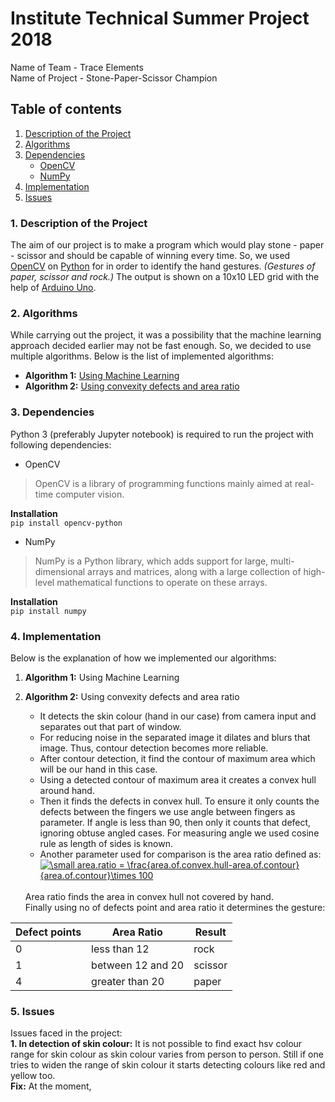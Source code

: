 # Institute Technical Summer Project 2018
Name of Team - Trace Elements
<br>
Name of Project - Stone-Paper-Scissor Champion

## Table of contents
1. [Description of the Project](#description)
2. [Algorithms](#algorithms)
3. [Dependencies](#dependencies)
	- [OpenCV](#opencv)
	- [NumPy](#numpy)
4. [Implementation](#implementation)
5. [Issues](#issues)

### <a name="description"></a>1. Description of the Project
The aim of our project is to make a program which would play stone - paper - scissor and should be capable of winning every time. So, we used [OpenCV](https://opencv.org/) on [Python](https://www.python.org/) for in order to identify the hand gestures. _(Gestures of paper, scissor and rock.)_ The output is shown on a 10x10 LED grid with the help of [Arduino Uno](http://www.arduino.cc/).

### <a name="algorithms"></a>2. Algorithms
While carrying out the project, it was a possibility that the machine learning approach decided earlier may not be fast enough. So, we decided to use multiple algorithms. Below is the list of implemented algorithms:
- **Algorithm 1:**
[Using Machine Learning](#algorithm1)
- **Algorithm 2:**
[Using convexity defects and area ratio](#algorithm2)

### <a name="dependencies"></a>3. Dependencies
Python 3 (preferably Jupyter notebook) is required to run the project with following dependencies:
- <a name="opencv"></a>OpenCV
> OpenCV is a library of programming functions mainly aimed at real-time computer vision.

  __Installation__<br>
  `pip install opencv-python`

- <a name="numpy"></a>NumPy
> NumPy is a Python library, which adds support for large, multi-dimensional arrays and matrices, along with a large collection of high-level mathematical functions to operate on these arrays.

  __Installation__<br>
  `pip install numpy`

### <a name="implementation"></a>4. Implementation

Below is the explanation of how we implemented our algorithms:

1. **Algorithm 1:** <a name="algorithm1"></a>Using Machine Learning

2. **Algorithm 2:** <a name="algorithm2"></a>Using convexity defects and area ratio
	- It detects the skin colour (hand in our case) from camera input and separates out that part of window.
	- For reducing noise in the separated image it dilates and blurs that image. Thus, contour detection becomes more reliable.
	- After contour detection, it find the contour of maximum area which will be our hand in this case.
	- Using a detected contour of maximum area it creates a convex hull around hand.
	- Then it finds the defects in convex hull. To ensure it only counts the defects between the fingers we use angle between fingers as parameter. If angle is less than 90, then only it counts that defect, ignoring obtuse angled cases. For measuring angle we used cosine rule as length of sides is known.
	- Another parameter used for comparison is the area ratio defined as:
	<a href="https://www.codecogs.com/eqnedit.php? latex=\dpi{120}&space;\small&space;area.ratio&space;=&space;\frac{area.of.convex.hull-area.of.contour}{area.of.contour}\times&space;100" target="_blank"><img src="https://latex.codecogs.com/gif.latex?\dpi{120}&space;\small&space;area.ratio&space;=&space;\frac{area.of.convex.hull-area.of.contour}{area.of.contour}\times&space;100" title="\small area.ratio = \frac{area.of.convex.hull-area.of.contour}{area.of.contour}\times 100" /></a>
	<br>
	Area ratio finds the area in convex hull not covered by hand.<br>
	Finally using no of defects point and area ratio it determines the gesture:
Defect points | Area Ratio | Result
--------------|------------|-------
0 | less than 12 | rock
1 | between 12 and 20 | scissor
4 | greater than 20 | paper

### <a name="issues"></a>5. Issues
Issues faced in the project:
<br>
**1. In detection of skin colour:** It is not possible to find exact hsv colour range for skin colour as skin colour varies from person to person. Still if one tries to widen the range of skin colour it starts detecting colours like red and yellow too.<br>
**Fix:** At the moment,

